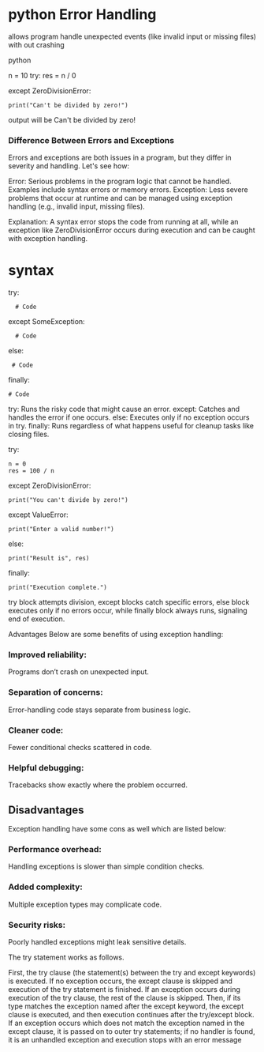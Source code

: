 # python Error Handling 

allows program handle unexpected events (like invalid input or missing files)
with out crashing 

python

n = 10
try:
    res = n / 0

except ZeroDivisionError:

    print("Can't be divided by zero!")

output will be Can't be divided by zero!

### Difference Between Errors and Exceptions
Errors and exceptions are both issues in a program, but they differ in severity and handling. Let's see how:

Error: Serious problems in the program logic that cannot be handled. Examples include syntax errors or memory errors.
Exception: Less severe problems that occur at runtime and can be managed using exception handling (e.g., invalid input, missing files).

Explanation: A syntax error stops the code from running at all, while an exception like ZeroDivisionError occurs during execution and can be caught with exception handling.

# syntax 

try:

      # Code 

except SomeException:

      # Code 
else:

     # Code 

finally:

    # Code 

try: Runs the risky code that might cause an error.
except: Catches and handles the error if one occurs.
else: Executes only if no exception occurs in try.
finally: Runs regardless of what happens useful for cleanup tasks like closing files.

try:

    n = 0
    res = 100 / n

except ZeroDivisionError:

    print("You can't divide by zero!")

except ValueError:

    print("Enter a valid number!")

else:

    print("Result is", res)

finally:

    print("Execution complete.")


try block attempts division, except blocks catch specific errors, else block executes only if no errors occur, while finally block always runs, signaling end of execution.

Advantages
Below are some benefits of using exception handling:

### Improved reliability: 
Programs don’t crash on unexpected input.
### Separation of concerns: 
Error-handling code stays separate from business logic.
### Cleaner code: 
Fewer conditional checks scattered in code.
### Helpful debugging: 
Tracebacks show exactly where the problem occurred.

## Disadvantages
Exception handling have some cons as well which are listed below:

### Performance overhead: 
Handling exceptions is slower than simple condition checks.
### Added complexity: 
Multiple exception types may complicate code.
### Security risks: 
Poorly handled exceptions might leak sensitive details.

The try statement works as follows.

First, the try clause (the statement(s) between the try and except keywords) is executed.
If no exception occurs, the except clause is skipped and execution of the try statement is finished.
If an exception occurs during execution of the try clause, the rest of the clause is skipped. Then, if its type matches the exception named after the except keyword, the except clause is executed, and then execution continues after the try/except block.
If an exception occurs which does not match the exception named in the except clause, it is passed on to outer try statements; if no handler is found, it is an unhandled exception and execution stops with an error message






